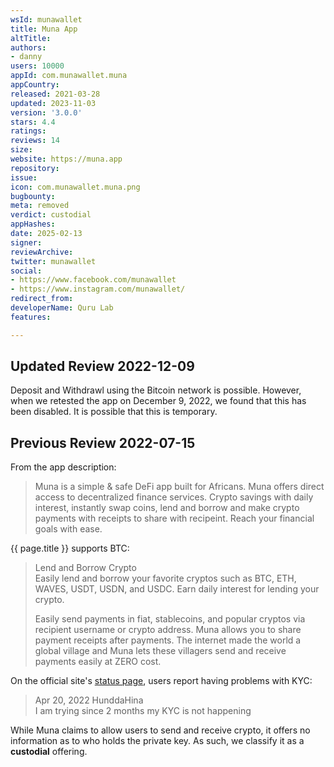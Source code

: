 ```yaml
---
wsId: munawallet
title: Muna App
altTitle: 
authors:
- danny
users: 10000
appId: com.munawallet.muna
appCountry: 
released: 2021-03-28
updated: 2023-11-03
version: '3.0.0'
stars: 4.4
ratings: 
reviews: 14
size: 
website: https://muna.app
repository: 
issue: 
icon: com.munawallet.muna.png
bugbounty: 
meta: removed
verdict: custodial
appHashes: 
date: 2025-02-13
signer: 
reviewArchive: 
twitter: munawallet
social:
- https://www.facebook.com/munawallet
- https://www.instagram.com/munawallet/
redirect_from: 
developerName: Quru Lab
features: 

---
```


## Updated Review 2022-12-09

Deposit and Withdrawl using the Bitcoin network is possible. However, when we retested the app on December 9, 2022, we found that this has been disabled. It is possible that this is temporary.

## Previous Review 2022-07-15

From the app description:

> Muna is a simple & safe DeFi app built for Africans. Muna offers direct access to decentralized finance services. Crypto savings with daily interest, instantly swap coins, lend and borrow and make crypto payments with receipts to share with recipeint. Reach your financial goals with ease.

{{ page.title }} supports BTC:

> Lend and Borrow Crypto<br>
Easily lend and borrow your favorite cryptos such as BTC, ETH, WAVES, USDT, USDN, and USDC. Earn daily interest for lending your crypto.
>
> Easily send payments in fiat, stablecoins, and popular cryptos via recipient username or crypto address. Muna allows you to share payment receipts after payments. The internet made the world a global village and Muna lets these villagers send and receive payments easily at ZERO cost.

On the official site's [status page](https://muna.app/#/status), users report having problems with KYC:

> Apr 20, 2022 HunddaHina <br>
  I am trying since 2 months my KYC is not happening
  
While Muna claims to allow users to send and receive crypto, it offers no information as to who holds the private key. As such, we classify it as a **custodial** offering.
